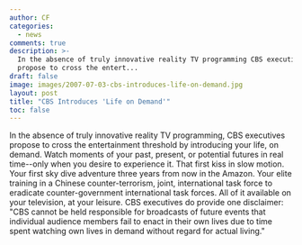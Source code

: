```yaml
---
author: CF
categories:
  - news
comments: true
description: >-
  In the absence of truly innovative reality TV programming CBS executives
  propose to cross the entert...
draft: false
image: images/2007-07-03-cbs-introduces-life-on-demand.jpg
layout: post
title: "CBS Introduces 'Life on Demand'"
toc: false
---
```

    
In the absence of truly innovative reality TV programming, CBS executives propose to cross the entertainment threshold by introducing your life, on demand. Watch moments of your past, present, or potential futures in real time--only when you desire to experience it. That first kiss in slow motion. Your first sky dive adventure three years from now in the Amazon. Your elite training in a Chinese counter-terrorism, joint, international task force to eradicate counter-government international task forces. All of it available on your television, at your leisure. CBS executives do provide one disclaimer: "CBS cannot be held responsible for broadcasts of future events that individual audience members fail to enact in their own lives due to time spent watching own lives in demand without regard for actual living."    
